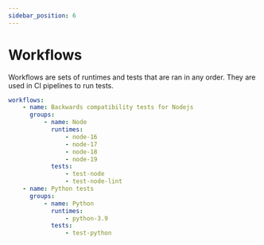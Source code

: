 ```yaml
---
sidebar_position: 6
---
```


# Workflows

Workflows are sets of runtimes and tests that are ran in any order. They are used in CI pipelines to run tests.

```yaml title="velocity.yml"
workflows:
    - name: Backwards compatibility tests for Nodejs
      groups:
          - name: Node
            runtimes:
                - node-16
                - node-17
                - node-18
                - node-19
            tests:
                - test-node
                - test-node-lint
    - name: Python tests
      groups:
          - name: Python
            runtimes:
                - python-3.9
            tests:
                - test-python
```
